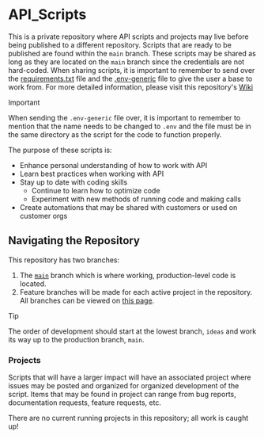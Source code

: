 # API_Scripts

This is a private repository where API scripts and projects may live before being published to a different repository. Scripts that are ready to be published are found within the `main` branch. These scripts may be shared as long as they are located on the `main` branch since the credentials are not hard-coded. When sharing scripts, it is important to remember to send over the [requirements.txt](/requirements.txt) file and the [.env-generic](/.env-generic) file to give the user a base to work from. For more detailed information, please visit this repository's [Wiki](https://github.com/ian-young/API_Scripts/blob/main/Wiki/Home.md)

>[!IMPORTANT]
>When sending the `.env-generic` file over, it is important to remember to mention that the name needs to be changed to `.env` and the file must be in the same directory as the script for the code to function properly.

The purpose of these scripts is:

* Enhance personal understanding of how to work with API
* Learn best practices when working with API
* Stay up to date with coding skills
  * Continue to learn how to optimize code
  * Experiment with new methods of running code and making calls
* Create automations that may be shared with customers or used on customer orgs

## Navigating the Repository

This repository has two branches:

1. The [`main`](https://github.com/ian-young/API_Scripts) branch which is where working, production-level code is located.
2. Feature branches will be made for each active project in the repository. All branches can be viewed on [this page](https://github.com/verkadase/command-apis/branches).
>[!TIP]
>The order of development should start at the lowest branch, `ideas` and work its way up to the production branch, `main`.

### Projects

Scripts that will have a larger impact will have an associated project where issues may be posted and organized for organized development of the script. Items that may be found in project can range from bug reports, documentation requests, feature requests, etc.

There are no current running projects in this repository; all work is caught up!
